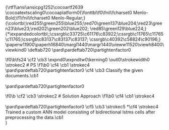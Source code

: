 {\rtf1\ansi\ansicpg1252\cocoartf2639
\cocoatextscaling0\cocoaplatform0{\fonttbl\f0\fnil\fcharset0 Menlo-Bold;\f1\fnil\fcharset0 Menlo-Regular;}
{\colortbl;\red255\green255\blue255;\red70\green137\blue204;\red23\green23\blue23;\red202\green202\blue202;
\red85\green129\blue224;}
{\*\expandedcolortbl;;\cssrgb\c33725\c61176\c83922;\cssrgb\c11765\c11765\c11765;\cssrgb\c83137\c83137\c83137;
\cssrgb\c40392\c58824\c90196;}
\paperw11900\paperh16840\margl1440\margr1440\vieww11520\viewh8400\viewkind0
\deftab720
\pard\pardeftab720\partightenfactor0

\f0\b\fs24 \cf2 \cb3 \expnd0\expndtw0\kerning0
\outl0\strokewidth0 \strokec2 # PS
\f1\b0 \cf4 \cb1 \strokec4 \
\pard\pardeftab720\partightenfactor0
\cf4 \cb3 Classify the given documents.\cb1 \
\
\pard\pardeftab720\partightenfactor0

\f0\b \cf2 \cb3 \strokec2 # Solution Approach
\f1\b0 \cf4 \cb1 \strokec4 \
\
\pard\pardeftab720\partightenfactor0
\cf5 \cb3 \strokec5 *\cf4 \strokec4  Trained a custom ANN model consisting of bidirectional lstms cells after preprocessing the data.\cb1 \
}